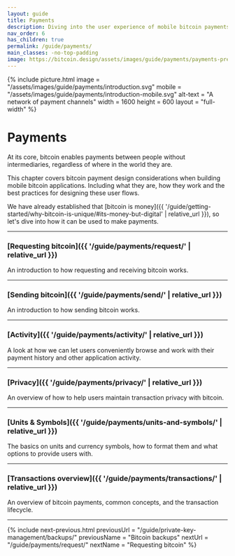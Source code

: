 ```yaml
---
layout: guide
title: Payments
description: Diving into the user experience of mobile bitcoin payments.
nav_order: 6
has_children: true
permalink: /guide/payments/
main_classes: -no-top-padding
image: https://bitcoin.design/assets/images/guide/payments/payments-preview.jpg
---
```


<!--

Illustration source

-

-->

{% include picture.html
   image = "/assets/images/guide/payments/introduction.svg"
   mobile = "/assets/images/guide/payments/introduction-mobile.svg"
   alt-text = "A network of payment channels"
   width = 1600
   height = 600
   layout = "full-width"
%}

# Payments

At its core, bitcoin enables payments between people without intermediaries, regardless of where in the world they are.

This chapter covers bitcoin payment design considerations when building mobile bitcoin applications. Including what they are, how they work and the best practices for designing these user flows.

We have already established that [bitcoin is money]({{ '/guide/getting-started/why-bitcoin-is-unique/#its-money-but-digital' | relative_url }}), so let's dive into how it can be used to make payments.

---

### [Requesting bitcoin]({{ '/guide/payments/request/' | relative_url }})

An introduction to how requesting and receiving bitcoin works.

---

### [Sending bitcoin]({{ '/guide/payments/send/' | relative_url }})

An introduction to how sending bitcoin works.

---

### [Activity]({{ '/guide/payments/activity/' | relative_url }})

A look at how we can let users conveniently browse and work with their payment history and other application activity.

---

### [Privacy]({{ '/guide/payments/privacy/' | relative_url }})

An overview of how to help users maintain transaction privacy with bitcoin.

---

### [Units & Symbols]({{ '/guide/payments/units-and-symbols/' | relative_url }})

The basics on units and currency symbols, how to format them and what options to provide users with.

---

### [Transactions overview]({{ '/guide/payments/transactions/' | relative_url }})

An overview of bitcoin payments, common concepts, and the transaction lifecycle.

---

{% include next-previous.html
   previousUrl = "/guide/private-key-management/backups/"
   previousName = "Bitcoin backups"
   nextUrl = "/guide/payments/request/"
   nextName = "Requesting bitcoin"
%}
